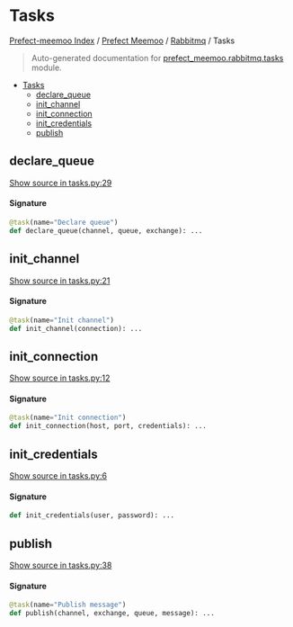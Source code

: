 # Tasks

[Prefect-meemoo Index](../../README.md#prefect-meemoo-index) / [Prefect Meemoo](../index.md#prefect-meemoo) / [Rabbitmq](./index.md#rabbitmq) / Tasks

> Auto-generated documentation for [prefect_meemoo.rabbitmq.tasks](../../../prefect_meemoo/rabbitmq/tasks.py) module.

- [Tasks](#tasks)
  - [declare_queue](#declare_queue)
  - [init_channel](#init_channel)
  - [init_connection](#init_connection)
  - [init_credentials](#init_credentials)
  - [publish](#publish)

## declare_queue

[Show source in tasks.py:29](../../../prefect_meemoo/rabbitmq/tasks.py#L29)

#### Signature

```python
@task(name="Declare queue")
def declare_queue(channel, queue, exchange): ...
```



## init_channel

[Show source in tasks.py:21](../../../prefect_meemoo/rabbitmq/tasks.py#L21)

#### Signature

```python
@task(name="Init channel")
def init_channel(connection): ...
```



## init_connection

[Show source in tasks.py:12](../../../prefect_meemoo/rabbitmq/tasks.py#L12)

#### Signature

```python
@task(name="Init connection")
def init_connection(host, port, credentials): ...
```



## init_credentials

[Show source in tasks.py:6](../../../prefect_meemoo/rabbitmq/tasks.py#L6)

#### Signature

```python
def init_credentials(user, password): ...
```



## publish

[Show source in tasks.py:38](../../../prefect_meemoo/rabbitmq/tasks.py#L38)

#### Signature

```python
@task(name="Publish message")
def publish(channel, exchange, queue, message): ...
```